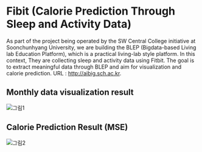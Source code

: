 # Fibit (Calorie Prediction Through Sleep and Activity Data)
As part of the project being operated by the SW Central College initiative at Soonchunhyang University, we are building the BLEP (Bigdata-based Living lab Education Platform), which is a practical living-lab style platform. In this context, They are collecting sleep and activity data using Fitbit. The goal is to extract meaningful data through BLEP and aim for visualization and calorie prediction.
URL : http://aibig.sch.ac.kr.

## Monthly data visualization result
![그림1](https://github.com/hoon0303/BLEP/assets/53135286/49a89ef2-b601-4ba5-8788-8f6995e4280d)

## Calorie Prediction Result (MSE)
![그림2](https://github.com/hoon0303/BLEP/assets/53135286/f81eff98-9064-47a1-b213-0cdb163ff399)
